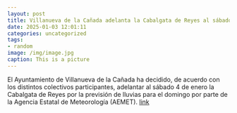 ```yaml
---
layout: post
title: Villanueva de la Cañada adelanta la Cabalgata de Reyes al sábado 4 de enero ante la previsión de lluvia
date: 2025-01-03 12:01:11
categories: uncategorized
tags:
- random
image: /img/image.jpg
caption: This is a picture
---
```

El Ayuntamiento de Villanueva de la Cañada ha decidido, de acuerdo con los distintos colectivos participantes, adelantar al sábado 4 de enero la Cabalgata de Reyes por la previsión de lluvias para el domingo por parte de la Agencia Estatal de Meteorología (AEMET).  [link](https://www.ayto-villacanada.es/noticias/villanueva-de-la-canada-adelanta-la-cabalgata-de-reyes-al-sabado-4-de-enero-ante-la-prevision-de-lluvia/)
